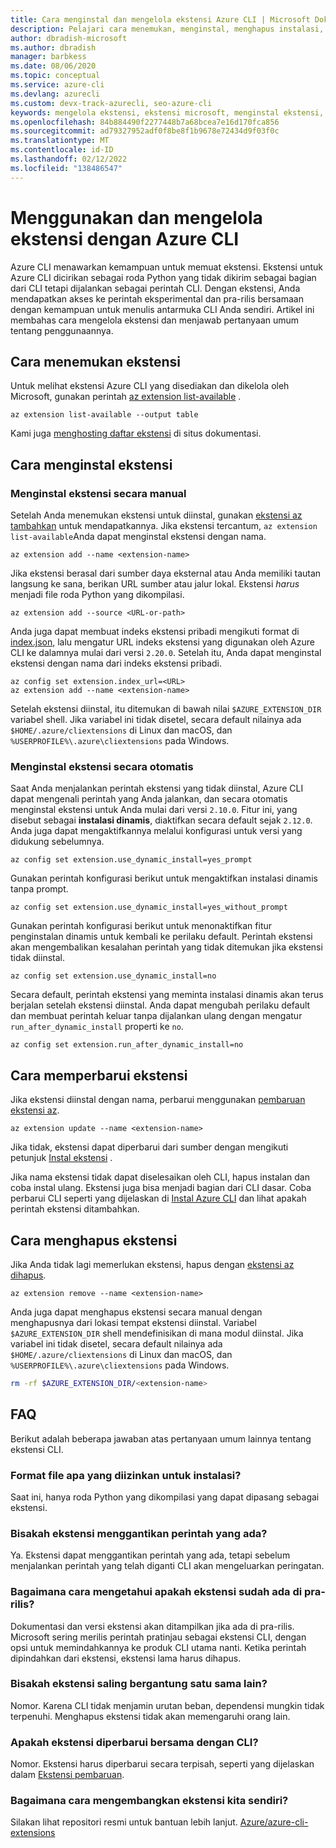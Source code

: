 ```yaml
---
title: Cara menginstal dan mengelola ekstensi Azure CLI | Microsoft Dokumen
description: Pelajari cara menemukan, menginstal, menghapus instalasi, dan mengelola ekstensi dengan Azure CLI. Gunakan Azure CLI untuk memuat ekstensi yang disediakan dan dikelola oleh Microsoft.
author: dbradish-microsoft
ms.author: dbradish
manager: barbkess
ms.date: 08/06/2020
ms.topic: conceptual
ms.service: azure-cli
ms.devlang: azurecli
ms.custom: devx-track-azurecli, seo-azure-cli
keywords: mengelola ekstensi, ekstensi microsoft, menginstal ekstensi, menghapus ekstensi, ekstensi azure, ekstensi azure cli
ms.openlocfilehash: 84b884490f2277448b7a68bcea7e16d170fca856
ms.sourcegitcommit: ad79327952adf0f8be8f1b9678e72434d9f03f0c
ms.translationtype: MT
ms.contentlocale: id-ID
ms.lasthandoff: 02/12/2022
ms.locfileid: "138486547"
---
```

# <a name="use-and-manage-extensions-with-the-azure-cli"></a>Menggunakan dan mengelola ekstensi dengan Azure CLI 

Azure CLI menawarkan kemampuan untuk memuat ekstensi. Ekstensi untuk Azure CLI dicirikan sebagai roda Python yang tidak dikirim sebagai bagian dari CLI tetapi dijalankan sebagai perintah CLI.
Dengan ekstensi, Anda mendapatkan akses ke perintah eksperimental dan pra-rilis bersamaan dengan kemampuan untuk menulis antarmuka CLI Anda sendiri. Artikel ini membahas cara mengelola ekstensi dan menjawab pertanyaan umum tentang penggunaannya.

## <a name="how-to-find-extensions"></a>Cara menemukan ekstensi

Untuk melihat ekstensi Azure CLI yang disediakan dan dikelola oleh Microsoft, gunakan perintah [az extension list-available](/cli/azure/extension#az-extension-list-available) .

```azurecli-interactive
az extension list-available --output table
```

Kami juga [menghosting daftar ekstensi](azure-cli-extensions-list.md) di situs dokumentasi.

## <a name="how-to-install-extensions"></a>Cara menginstal ekstensi

### <a name="install-extensions-manually"></a>Menginstal ekstensi secara manual

Setelah Anda menemukan ekstensi untuk diinstal, gunakan [ekstensi az tambahkan](/cli/azure/extension#az-extension-add) untuk mendapatkannya. Jika ekstensi tercantum, `az extension list-available`Anda dapat menginstal ekstensi dengan nama.

```azurecli-interactive
az extension add --name <extension-name>
```

Jika ekstensi berasal dari sumber daya eksternal atau Anda memiliki tautan langsung ke sana, berikan URL sumber atau jalur lokal. Ekstensi _harus_ menjadi file roda Python yang dikompilasi.

```azurecli-interactive
az extension add --source <URL-or-path>
```

Anda juga dapat membuat indeks ekstensi pribadi mengikuti format di [index.json](https://github.com/Azure/azure-cli-extensions/blob/master/src/index.json), lalu mengatur URL indeks ekstensi yang digunakan oleh Azure CLI ke dalamnya mulai dari versi `2.20.0`. Setelah itu, Anda dapat menginstal ekstensi dengan nama dari indeks ekstensi pribadi.

```azurecli-interactive
az config set extension.index_url=<URL>
az extension add --name <extension-name>
```

Setelah ekstensi diinstal, itu ditemukan di bawah nilai `$AZURE_EXTENSION_DIR` variabel shell. Jika variabel ini tidak disetel, secara default nilainya ada `$HOME/.azure/cliextensions` di Linux dan macOS, dan `%USERPROFILE%\.azure\cliextensions` pada Windows.

### <a name="install-extensions-automatically"></a>Menginstal ekstensi secara otomatis

Saat Anda menjalankan perintah ekstensi yang tidak diinstal, Azure CLI dapat mengenali perintah yang Anda jalankan, dan secara otomatis menginstal ekstensi untuk Anda mulai dari versi `2.10.0`. Fitur ini, yang disebut sebagai **instalasi dinamis**, diaktifkan secara default sejak `2.12.0`. Anda juga dapat mengaktifkannya melalui konfigurasi untuk versi yang didukung sebelumnya.
```azurecli-interactive
az config set extension.use_dynamic_install=yes_prompt
```

Gunakan perintah konfigurasi berikut untuk mengaktifkan instalasi dinamis tanpa prompt.
```azurecli-interactive
az config set extension.use_dynamic_install=yes_without_prompt
```

Gunakan perintah konfigurasi berikut untuk menonaktifkan fitur penginstalan dinamis untuk kembali ke perilaku default. Perintah ekstensi akan mengembalikan kesalahan perintah yang tidak ditemukan jika ekstensi tidak diinstal.
```azurecli-interactive
az config set extension.use_dynamic_install=no
```

Secara default, perintah ekstensi yang meminta instalasi dinamis akan terus berjalan setelah ekstensi diinstal. Anda dapat mengubah perilaku default dan membuat perintah keluar tanpa dijalankan ulang dengan mengatur `run_after_dynamic_install` properti ke `no`.
```azurecli-interactive
az config set extension.run_after_dynamic_install=no
```

## <a name="how-to-update-extensions"></a>Cara memperbarui ekstensi

Jika ekstensi diinstal dengan nama, perbarui menggunakan [pembaruan ekstensi az](/cli/azure/extension#az-extension-update).

```azurecli-interactive
az extension update --name <extension-name>
```

Jika tidak, ekstensi dapat diperbarui dari sumber dengan mengikuti petunjuk [Instal ekstensi](#how-to-install-extensions) .

Jika nama ekstensi tidak dapat diselesaikan oleh CLI, hapus instalan dan coba instal ulang. Ekstensi juga bisa menjadi bagian dari CLI dasar.
Coba perbarui CLI seperti yang dijelaskan di [Instal Azure CLI](install-azure-cli.md) dan lihat apakah perintah ekstensi ditambahkan.

## <a name="how-to-uninstall-extensions"></a>Cara menghapus ekstensi

Jika Anda tidak lagi memerlukan ekstensi, hapus dengan [ekstensi az dihapus](/cli/azure/extension#az-extension-remove).

```azurecli-interactive
az extension remove --name <extension-name>
```

Anda juga dapat menghapus ekstensi secara manual dengan menghapusnya dari lokasi tempat ekstensi diinstal. Variabel `$AZURE_EXTENSION_DIR` shell mendefinisikan di mana modul diinstal.
Jika variabel ini tidak disetel, secara default nilainya ada `$HOME/.azure/cliextensions` di Linux dan macOS, dan `%USERPROFILE%\.azure\cliextensions` pada Windows.

```bash
rm -rf $AZURE_EXTENSION_DIR/<extension-name>
```

## <a name="faq"></a>FAQ

Berikut adalah beberapa jawaban atas pertanyaan umum lainnya tentang ekstensi CLI.

### <a name="what-file-formats-are-allowed-for-installation"></a>Format file apa yang diizinkan untuk instalasi?

Saat ini, hanya roda Python yang dikompilasi yang dapat dipasang sebagai ekstensi.

### <a name="can-extensions-replace-existing-commands"></a>Bisakah ekstensi menggantikan perintah yang ada?

Ya. Ekstensi dapat menggantikan perintah yang ada, tetapi sebelum menjalankan perintah yang telah diganti CLI akan mengeluarkan peringatan.

### <a name="how-can-i-tell-if-an-extension-is-in-pre-release"></a>Bagaimana cara mengetahui apakah ekstensi sudah ada di pra-rilis?

Dokumentasi dan versi ekstensi akan ditampilkan jika ada di pra-rilis. Microsoft sering merilis perintah pratinjau sebagai ekstensi CLI, dengan opsi untuk memindahkannya ke produk CLI utama nanti. Ketika perintah dipindahkan dari ekstensi, ekstensi lama harus dihapus. 

### <a name="can-extensions-depend-upon-each-other"></a>Bisakah ekstensi saling bergantung satu sama lain?

Nomor. Karena CLI tidak menjamin urutan beban, dependensi mungkin tidak terpenuhi. Menghapus ekstensi tidak akan memengaruhi orang lain.

### <a name="are-extensions-updated-along-with-the-cli"></a>Apakah ekstensi diperbarui bersama dengan CLI?

Nomor. Ekstensi harus diperbarui secara terpisah, seperti yang dijelaskan dalam [Ekstensi pembaruan](#how-to-update-extensions).

### <a name="how-to-develop-our-own-extension"></a>Bagaimana cara mengembangkan ekstensi kita sendiri?
Silakan lihat repositori resmi untuk bantuan lebih lanjut. [Azure/azure-cli-extensions](https://github.com/Azure/azure-cli/tree/master/doc/extensions)

